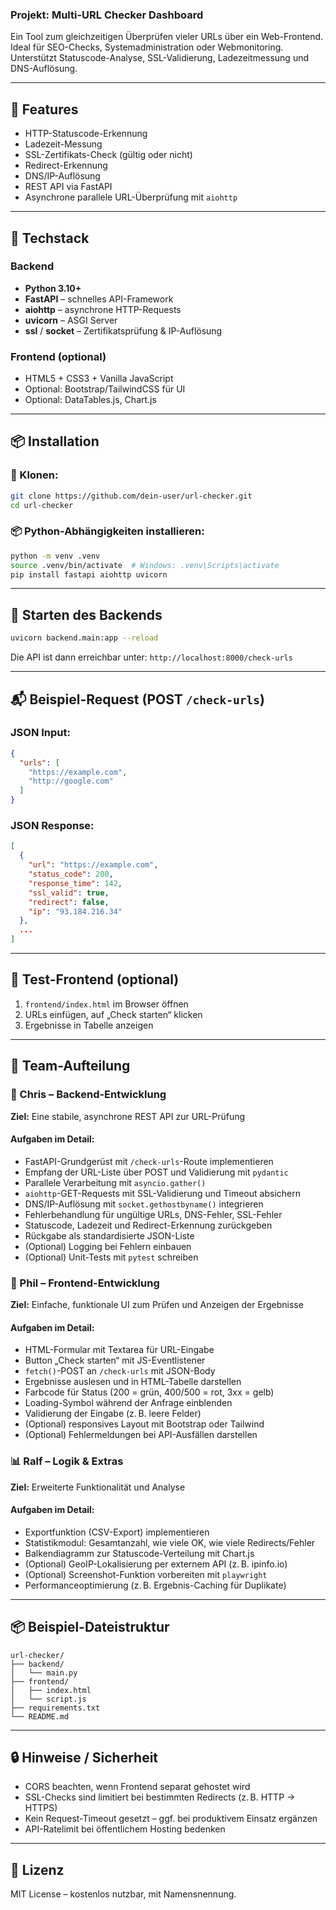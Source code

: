 ### Projekt: Multi-URL Checker Dashboard

Ein Tool zum gleichzeitigen Überprüfen vieler URLs über ein Web-Frontend. Ideal für SEO-Checks, Systemadministration oder Webmonitoring. Unterstützt Statuscode-Analyse, SSL-Validierung, Ladezeitmessung und DNS-Auflösung.

---

## 🔧 Features
- HTTP-Statuscode-Erkennung
- Ladezeit-Messung
- SSL-Zertifikats-Check (gültig oder nicht)
- Redirect-Erkennung
- DNS/IP-Auflösung
- REST API via FastAPI
- Asynchrone parallele URL-Überprüfung mit `aiohttp`

---

## 🧰 Techstack

### Backend
- **Python 3.10+**
- **FastAPI** – schnelles API-Framework
- **aiohttp** – asynchrone HTTP-Requests
- **uvicorn** – ASGI Server
- **ssl** / **socket** – Zertifikatsprüfung & IP-Auflösung

### Frontend (optional)
- HTML5 + CSS3 + Vanilla JavaScript
- Optional: Bootstrap/TailwindCSS für UI
- Optional: DataTables.js, Chart.js

---

## 📦 Installation

### 🔁 Klonen:
```bash
git clone https://github.com/dein-user/url-checker.git
cd url-checker
```

### 📦 Python-Abhängigkeiten installieren:
```bash
python -m venv .venv
source .venv/bin/activate  # Windows: .venv\Scripts\activate
pip install fastapi aiohttp uvicorn
```

---

## 🚀 Starten des Backends
```bash
uvicorn backend.main:app --reload
```
Die API ist dann erreichbar unter: `http://localhost:8000/check-urls`

---

## 📬 Beispiel-Request (POST `/check-urls`)

### JSON Input:
```json
{
  "urls": [
    "https://example.com",
    "http://google.com"
  ]
}
```

### JSON Response:
```json
[
  {
    "url": "https://example.com",
    "status_code": 200,
    "response_time": 142,
    "ssl_valid": true,
    "redirect": false,
    "ip": "93.184.216.34"
  },
  ...
]
```

---

## 🧪 Test-Frontend (optional)
1. `frontend/index.html` im Browser öffnen
2. URLs einfügen, auf „Check starten“ klicken
3. Ergebnisse in Tabelle anzeigen

---

## 👥 Team-Aufteilung

### 🔧 Chris – Backend-Entwicklung
**Ziel:** Eine stabile, asynchrone REST API zur URL-Prüfung

#### Aufgaben im Detail:
- FastAPI-Grundgerüst mit `/check-urls`-Route implementieren
- Empfang der URL-Liste über POST und Validierung mit `pydantic`
- Parallele Verarbeitung mit `asyncio.gather()`
- `aiohttp`-GET-Requests mit SSL-Validierung und Timeout absichern
- DNS/IP-Auflösung mit `socket.gethostbyname()` integrieren
- Fehlerbehandlung für ungültige URLs, DNS-Fehler, SSL-Fehler
- Statuscode, Ladezeit und Redirect-Erkennung zurückgeben
- Rückgabe als standardisierte JSON-Liste
- (Optional) Logging bei Fehlern einbauen
- (Optional) Unit-Tests mit `pytest` schreiben

### 🎨 Phil – Frontend-Entwicklung
**Ziel:** Einfache, funktionale UI zum Prüfen und Anzeigen der Ergebnisse

#### Aufgaben im Detail:
- HTML-Formular mit Textarea für URL-Eingabe
- Button „Check starten“ mit JS-Eventlistener
- `fetch()`-POST an `/check-urls` mit JSON-Body
- Ergebnisse auslesen und in HTML-Tabelle darstellen
- Farbcode für Status (200 = grün, 400/500 = rot, 3xx = gelb)
- Loading-Symbol während der Anfrage einblenden
- Validierung der Eingabe (z. B. leere Felder)
- (Optional) responsives Layout mit Bootstrap oder Tailwind
- (Optional) Fehlermeldungen bei API-Ausfällen darstellen

### 📊 Ralf – Logik & Extras
**Ziel:** Erweiterte Funktionalität und Analyse

#### Aufgaben im Detail:
- Exportfunktion (CSV-Export) implementieren
- Statistikmodul: Gesamtanzahl, wie viele OK, wie viele Redirects/Fehler
- Balkendiagramm zur Statuscode-Verteilung mit Chart.js
- (Optional) GeoIP-Lokalisierung per externem API (z. B. ipinfo.io)
- (Optional) Screenshot-Funktion vorbereiten mit `playwright`
- Performanceoptimierung (z. B. Ergebnis-Caching für Duplikate)

---

## 📦 Beispiel-Dateistruktur
```
url-checker/
├── backend/
│   └── main.py
├── frontend/
│   ├── index.html
│   └── script.js
├── requirements.txt
└── README.md
```

---

## 🔒 Hinweise / Sicherheit
- CORS beachten, wenn Frontend separat gehostet wird
- SSL-Checks sind limitiert bei bestimmten Redirects (z. B. HTTP → HTTPS)
- Kein Request-Timeout gesetzt – ggf. bei produktivem Einsatz ergänzen
- API-Ratelimit bei öffentlichem Hosting bedenken

---

## 📃 Lizenz
MIT License – kostenlos nutzbar, mit Namensnennung.
